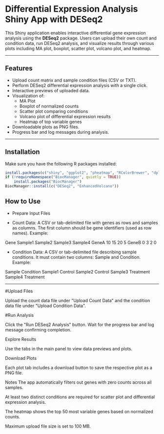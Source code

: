 # Differential Expression Analysis Shiny App with DESeq2

This Shiny application enables interactive differential gene expression analysis using the **DESeq2** package. Users can upload their own count and condition data, run DESeq2 analysis, and visualize results through various plots including MA plot, boxplot, scatter plot, volcano plot, and heatmap.

---

## Features

- Upload count matrix and sample condition files (CSV or TXT).
- Perform DESeq2 differential expression analysis with a single click.
- Interactive previews of uploaded data.
- Visualization of:
  - MA Plot
  - Boxplot of normalized counts
  - Scatter plot comparing conditions
  - Volcano plot of differential expression results
  - Heatmap of top variable genes
- Downloadable plots as PNG files.
- Progress bar and log messages during analysis.

---

## Installation

Make sure you have the following R packages installed:

```r
install.packages(c("shiny", "ggplot2", "pheatmap", "RColorBrewer", "dplyr", "tidyverse", "matrixStats", "DT"))
if (!requireNamespace("BiocManager", quietly = TRUE))
    install.packages("BiocManager")
BiocManager::install(c("DESeq2", "EnhancedVolcano"))
```

## How to Use
- Prepare Input Files

- Count Data: A CSV or tab-delimited file with genes as rows and samples as columns. The first column should be gene identifiers (used as row names). Example:

Gene	Sample1	Sample2	Sample3	Sample4
GeneA	10	15	20	5
GeneB	0	3	2	0

- Condition Data: A CSV or tab-delimited file describing sample conditions. It must contain two columns: Sample and Condition. Example:

Sample	Condition
Sample1	Control
Sample2	Control
Sample3	Treatment
Sample4	Treatment

---
#Upload Files

Upload the count data file under "Upload Count Data" and the condition data file under "Upload Condition Data".

#Run Analysis

Click the "Run DESeq2 Analysis" button. Wait for the progress bar and log message confirming completion.

Explore Results

Use the tabs in the main panel to view data previews and plots.

Download Plots

Each plot tab includes a download button to save the respective plot as a PNG file.

Notes
The app automatically filters out genes with zero counts across all samples.

At least two distinct conditions are required for scatter plot and differential expression analysis.

The heatmap shows the top 50 most variable genes based on normalized counts.

Maximum upload file size is set to 100 MB.
